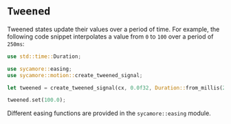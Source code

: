 # `Tweened`

Tweened states update their values over a period of time. For example, the following code snippet
interpolates a value from `0` to `100` over a period of `250ms`:

```rust
use std::time::Duration;

use sycamore::easing;
use sycamore::motion::create_tweened_signal;

let tweened = create_tweened_signal(cx, 0.0f32, Duration::from_millis(250), easing::quad_out);

tweened.set(100.0);
```

Different easing functions are provided in the `sycamore::easing` module.
